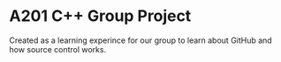 # A201 C++ Group Project
Created as a learning experince for our group to learn about GitHub and how source control works. 
